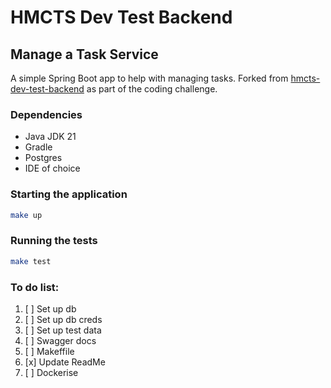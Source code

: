 # HMCTS Dev Test Backend
## Manage a Task Service
A simple Spring Boot app to help with managing tasks. Forked from [hmcts-dev-test-backend](https://github.com/hmcts/hmcts-dev-test-backend) as part of the coding challenge.
### Dependencies

* Java JDK 21
* Gradle
* Postgres
* IDE of choice

### Starting the application
```bash
make up
```
### Running the tests
```bash
make test
```

### To do list:
1. [ ] Set up db
2. [ ] Set up db creds
3. [ ] Set up test data
4. [ ] Swagger docs
5. [ ] Makeffile
6. [x] Update ReadMe
7. [ ] Dockerise
